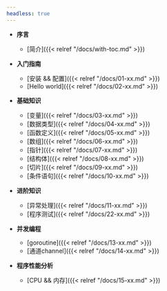 ```yaml
---
headless: true
---
```


- **序言**
  - [简介]({{< relref "/docs/with-toc.md" >}})

- **入门指南**
  - [安装 && 配置]({{< relref "/docs/01-xx.md" >}})
  - [Hello world]({{< relref "/docs/02-xx.md" >}})

- **基础知识**
  - [变量]({{< relref "/docs/03-xx.md" >}})
  - [数据类型]({{< relref "/docs/04-xx.md" >}})
  - [函数定义]({{< relref "/docs/05-xx.md" >}})
  - [数组]({{< relref "/docs/06-xx.md" >}})
  - [指针]({{< relref "/docs/07-xx.md" >}})
  - [结构体]({{< relref "/docs/08-xx.md" >}})
  - [切片]({{< relref "/docs/09-xx.md" >}})
  - [条件语句]({{< relref "/docs/10-xx.md" >}})

- **进阶知识**
  - [异常处理]({{< relref "/docs/11-xx.md" >}})
  - [程序测试]({{< relref "/docs/22-xx.md" >}})

- **并发编程**
  - [goroutine]({{< relref "/docs/13-xx.md" >}})
  - [通道channel]({{< relref "/docs/14-xx.md" >}})

- **程序性能分析**
  - [CPU && 内存]({{< relref "/docs/15-xx.md" >}})

